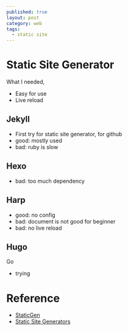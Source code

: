```yaml
---
published: true
layout: post
category: web
tags: 
  - static site
---
```


# Static Site Generator

What I needed,

* Easy for use
* Live reload

## Jekyll

* First try for static site generator, for github
* good: mostly used
* bad: ruby is slow

## Hexo

* bad: too much dependency

## Harp

* good: no config
* bad: document is not good for beginner
* bad: no live reload

## Hugo
Go

* trying


# Reference

* [StaticGen](https://www.staticgen.com/)
* [Static Site Generators](https://staticsitegenerators.net/)